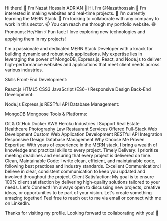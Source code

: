 
Hi there! 👋 I'm Nazat Hossain ADRIAN
👋 Hi, I’m @Nazathossain
👀 I’m interested in making websites and real-time projects.
🌱 I’m currently learning the MERN Stack.
💞️ I’m looking to collaborate with any company to work in this sector.
📫 You can reach me through my portfolio website.
😄 Pronouns: He/Him
⚡ Fun fact: I love exploring new technologies and applying them in my projects!

I'm a passionate and dedicated MERN Stack Developer with a knack for building dynamic and robust web applications. My expertise lies in leveraging the power of MongoDB, Express.js, React, and Node.js to deliver high-performance websites and applications that meet client needs across various industries.

Skills
Front-End Development:

React.js
HTML5
CSS3
JavaScript (ES6+)
Responsive Design
Back-End Development:

Node.js
Express.js
RESTful API
Database Management:

MongoDB
Mongoose
Tools & Platforms:

Git & GitHub
Docker
AWS
Heroku
Industries I Support
Real Estate
Healthcare
Photography
Law
Restaurant
Services Offered
Full-Stack Web Development
Custom Web Application Development
RESTful API Integration
Responsive Design
Database Management
Why Choose Me
Proven Expertise: With years of experience in the MERN stack, I bring a wealth of knowledge and practical skills to every project.
Timely Delivery: I prioritize meeting deadlines and ensuring that every project is delivered on time.
Clean, Maintainable Code: I write clean, efficient, and maintainable code, following best practices and industry standards.
Excellent Communication: I believe in clear, consistent communication to keep you updated and involved throughout the project.
Client Satisfaction: My goal is to ensure 100% client satisfaction by delivering high-quality solutions tailored to your needs.
Let's Connect!
I'm always open to discussing new projects, creative ideas, or opportunities to be part of your vision. Let's create something amazing together! Feel free to reach out to me via email or connect with me on LinkedIn.

Thanks for visiting my profile. Looking forward to collaborating with you! 🚀
